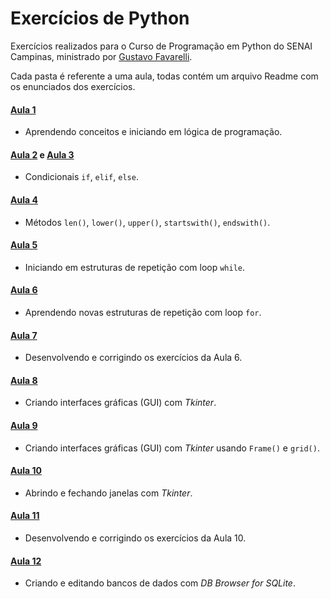 # Exercícios de Python

Exercícios realizados para o Curso de Programação em Python do SENAI Campinas, ministrado por [Gustavo Favarelli](https://github.com/gfavarelli).

Cada pasta é referente a uma aula, todas contém um arquivo Readme com os enunciados dos exercícios.

#### [Aula 1](aula-1/Readme.md)
- Aprendendo conceitos e iniciando em lógica de programação.

#### [Aula 2](aula-2/Readme.md) e [Aula 3](aula-3/Readme.md)
- Condicionais `if`, `elif`, `else`.

#### [Aula 4](aula-4/Readme.md)
- Métodos `len()`, `lower()`, `upper()`, `startswith()`, `endswith()`.

#### [Aula 5](aula-5/Readme.md)
- Iniciando em estruturas de repetição com loop `while`.

#### [Aula 6](aula-6/Readme.md)
- Aprendendo novas estruturas de repetição com loop `for`.

#### [Aula 7]()
- Desenvolvendo e corrigindo os exercícios da Aula 6.

#### [Aula 8](aula-8/Readme.md)
- Criando interfaces gráficas (GUI) com _Tkinter_.

#### [Aula 9](aula-9/Readme.md)
- Criando interfaces gráficas (GUI) com _Tkinter_ usando `Frame()` e `grid()`.

#### [Aula 10](aula-10/Readme.md)
- Abrindo e fechando janelas com _Tkinter_.

#### [Aula 11]()
- Desenvolvendo e corrigindo os exercícios da Aula 10.

#### [Aula 12](aula-12/Readme.md)
- Criando e editando bancos de dados com _DB Browser for SQLite_.
